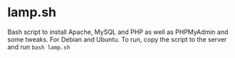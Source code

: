 # lamp.sh

Bash script to install Apache, MySQL and PHP as well as PHPMyAdmin and some tweaks. For Debian and Ubuntu. To run, copy the script to the server and run 
``bash lamp.sh``
